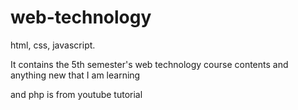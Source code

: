 # web-technology
html, css, javascript.

It contains the 5th semester's web technology course contents and anything new that I am learning 

and php is from youtube tutorial
